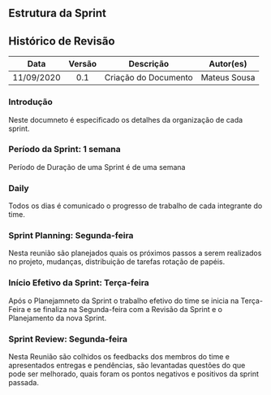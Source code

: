 ## Estrutura da Sprint

## Histórico de Revisão

|   Data   |  Versão  |        Descrição       |          Autor(es)          |
|:--------:|:--------:|:----------------------:|:---------------------------:|
|11/09/2020|   0.1    | Criação do Documento        |   Mateus Sousa   |


### Introdução

Neste documneto é especificado os detalhes da organização de cada sprint.

### Período da Sprint: 1 semana
Período de Duração de uma Sprint é de uma semana
### Daily
Todos os dias é comunicado o progresso de trabalho de cada integrante do time.
### Sprint Planning: Segunda-feira
Nesta reunião são planejados quais os próximos passos a serem realizados no projeto, mudanças, distribuição de tarefas rotação de papéis.
### Início Efetivo da Sprint: Terça-feira
Após o Planejamneto da Sprint o trabalho efetivo do time se inicia na Terça-Feira e se finaliza na Segunda-feira com a Revisão da Sprint e o Planejamento da nova Sprint.
### Sprint Review: Segunda-feira
Nesta Reunião são colhidos os feedbacks dos membros do time e apresentados entregas e pendências, são levantadas questões do que pode ser melhorado, quais foram os pontos negativos e positivos da sprint passada.
